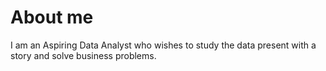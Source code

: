 # About me 
I am an Aspiring Data Analyst who wishes to study the data present with a story and solve business problems.
